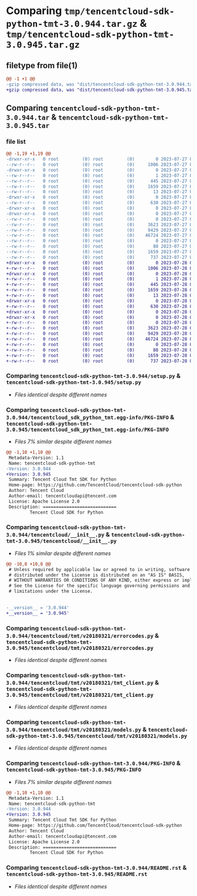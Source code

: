 # Comparing `tmp/tencentcloud-sdk-python-tmt-3.0.944.tar.gz` & `tmp/tencentcloud-sdk-python-tmt-3.0.945.tar.gz`

## filetype from file(1)

```diff
@@ -1 +1 @@
-gzip compressed data, was "dist/tencentcloud-sdk-python-tmt-3.0.944.tar", last modified: Thu Jul 27 02:26:21 2023, max compression
+gzip compressed data, was "dist/tencentcloud-sdk-python-tmt-3.0.945.tar", last modified: Fri Jul 28 00:38:12 2023, max compression
```

## Comparing `tencentcloud-sdk-python-tmt-3.0.944.tar` & `tencentcloud-sdk-python-tmt-3.0.945.tar`

### file list

```diff
@@ -1,19 +1,19 @@
-drwxr-xr-x   0 root         (0) root         (0)        0 2023-07-27 02:26:21.000000 tencentcloud-sdk-python-tmt-3.0.944/
--rw-r--r--   0 root         (0) root         (0)     1006 2023-07-27 02:26:21.000000 tencentcloud-sdk-python-tmt-3.0.944/setup.py
-drwxr-xr-x   0 root         (0) root         (0)        0 2023-07-27 02:26:21.000000 tencentcloud-sdk-python-tmt-3.0.944/tencentcloud_sdk_python_tmt.egg-info/
--rw-r--r--   0 root         (0) root         (0)        1 2023-07-27 02:26:21.000000 tencentcloud-sdk-python-tmt-3.0.944/tencentcloud_sdk_python_tmt.egg-info/dependency_links.txt
--rw-r--r--   0 root         (0) root         (0)      445 2023-07-27 02:26:21.000000 tencentcloud-sdk-python-tmt-3.0.944/tencentcloud_sdk_python_tmt.egg-info/SOURCES.txt
--rw-r--r--   0 root         (0) root         (0)     1659 2023-07-27 02:26:21.000000 tencentcloud-sdk-python-tmt-3.0.944/tencentcloud_sdk_python_tmt.egg-info/PKG-INFO
--rw-r--r--   0 root         (0) root         (0)       13 2023-07-27 02:26:21.000000 tencentcloud-sdk-python-tmt-3.0.944/tencentcloud_sdk_python_tmt.egg-info/top_level.txt
-drwxr-xr-x   0 root         (0) root         (0)        0 2023-07-27 02:26:21.000000 tencentcloud-sdk-python-tmt-3.0.944/tencentcloud/
--rw-r--r--   0 root         (0) root         (0)      630 2023-07-27 02:26:21.000000 tencentcloud-sdk-python-tmt-3.0.944/tencentcloud/__init__.py
-drwxr-xr-x   0 root         (0) root         (0)        0 2023-07-27 02:26:21.000000 tencentcloud-sdk-python-tmt-3.0.944/tencentcloud/tmt/
-drwxr-xr-x   0 root         (0) root         (0)        0 2023-07-27 02:26:21.000000 tencentcloud-sdk-python-tmt-3.0.944/tencentcloud/tmt/v20180321/
--rw-r--r--   0 root         (0) root         (0)        0 2023-07-27 02:26:21.000000 tencentcloud-sdk-python-tmt-3.0.944/tencentcloud/tmt/v20180321/__init__.py
--rw-r--r--   0 root         (0) root         (0)     3623 2023-07-27 02:26:21.000000 tencentcloud-sdk-python-tmt-3.0.944/tencentcloud/tmt/v20180321/errorcodes.py
--rw-r--r--   0 root         (0) root         (0)     9429 2023-07-27 02:26:21.000000 tencentcloud-sdk-python-tmt-3.0.944/tencentcloud/tmt/v20180321/tmt_client.py
--rw-r--r--   0 root         (0) root         (0)    46724 2023-07-27 02:26:21.000000 tencentcloud-sdk-python-tmt-3.0.944/tencentcloud/tmt/v20180321/models.py
--rw-r--r--   0 root         (0) root         (0)        0 2023-07-27 02:26:21.000000 tencentcloud-sdk-python-tmt-3.0.944/tencentcloud/tmt/__init__.py
--rw-r--r--   0 root         (0) root         (0)       88 2023-07-27 02:26:21.000000 tencentcloud-sdk-python-tmt-3.0.944/setup.cfg
--rw-r--r--   0 root         (0) root         (0)     1659 2023-07-27 02:26:21.000000 tencentcloud-sdk-python-tmt-3.0.944/PKG-INFO
--rw-r--r--   0 root         (0) root         (0)      737 2023-07-27 02:26:21.000000 tencentcloud-sdk-python-tmt-3.0.944/README.rst
+drwxr-xr-x   0 root         (0) root         (0)        0 2023-07-28 00:38:12.000000 tencentcloud-sdk-python-tmt-3.0.945/
+-rw-r--r--   0 root         (0) root         (0)     1006 2023-07-28 00:38:12.000000 tencentcloud-sdk-python-tmt-3.0.945/setup.py
+drwxr-xr-x   0 root         (0) root         (0)        0 2023-07-28 00:38:12.000000 tencentcloud-sdk-python-tmt-3.0.945/tencentcloud_sdk_python_tmt.egg-info/
+-rw-r--r--   0 root         (0) root         (0)        1 2023-07-28 00:38:12.000000 tencentcloud-sdk-python-tmt-3.0.945/tencentcloud_sdk_python_tmt.egg-info/dependency_links.txt
+-rw-r--r--   0 root         (0) root         (0)      445 2023-07-28 00:38:12.000000 tencentcloud-sdk-python-tmt-3.0.945/tencentcloud_sdk_python_tmt.egg-info/SOURCES.txt
+-rw-r--r--   0 root         (0) root         (0)     1659 2023-07-28 00:38:12.000000 tencentcloud-sdk-python-tmt-3.0.945/tencentcloud_sdk_python_tmt.egg-info/PKG-INFO
+-rw-r--r--   0 root         (0) root         (0)       13 2023-07-28 00:38:12.000000 tencentcloud-sdk-python-tmt-3.0.945/tencentcloud_sdk_python_tmt.egg-info/top_level.txt
+drwxr-xr-x   0 root         (0) root         (0)        0 2023-07-28 00:38:12.000000 tencentcloud-sdk-python-tmt-3.0.945/tencentcloud/
+-rw-r--r--   0 root         (0) root         (0)      630 2023-07-28 00:38:12.000000 tencentcloud-sdk-python-tmt-3.0.945/tencentcloud/__init__.py
+drwxr-xr-x   0 root         (0) root         (0)        0 2023-07-28 00:38:12.000000 tencentcloud-sdk-python-tmt-3.0.945/tencentcloud/tmt/
+drwxr-xr-x   0 root         (0) root         (0)        0 2023-07-28 00:38:12.000000 tencentcloud-sdk-python-tmt-3.0.945/tencentcloud/tmt/v20180321/
+-rw-r--r--   0 root         (0) root         (0)        0 2023-07-28 00:38:12.000000 tencentcloud-sdk-python-tmt-3.0.945/tencentcloud/tmt/v20180321/__init__.py
+-rw-r--r--   0 root         (0) root         (0)     3623 2023-07-28 00:38:12.000000 tencentcloud-sdk-python-tmt-3.0.945/tencentcloud/tmt/v20180321/errorcodes.py
+-rw-r--r--   0 root         (0) root         (0)     9429 2023-07-28 00:38:12.000000 tencentcloud-sdk-python-tmt-3.0.945/tencentcloud/tmt/v20180321/tmt_client.py
+-rw-r--r--   0 root         (0) root         (0)    46724 2023-07-28 00:38:12.000000 tencentcloud-sdk-python-tmt-3.0.945/tencentcloud/tmt/v20180321/models.py
+-rw-r--r--   0 root         (0) root         (0)        0 2023-07-28 00:38:12.000000 tencentcloud-sdk-python-tmt-3.0.945/tencentcloud/tmt/__init__.py
+-rw-r--r--   0 root         (0) root         (0)       88 2023-07-28 00:38:12.000000 tencentcloud-sdk-python-tmt-3.0.945/setup.cfg
+-rw-r--r--   0 root         (0) root         (0)     1659 2023-07-28 00:38:12.000000 tencentcloud-sdk-python-tmt-3.0.945/PKG-INFO
+-rw-r--r--   0 root         (0) root         (0)      737 2023-07-28 00:38:12.000000 tencentcloud-sdk-python-tmt-3.0.945/README.rst
```

### Comparing `tencentcloud-sdk-python-tmt-3.0.944/setup.py` & `tencentcloud-sdk-python-tmt-3.0.945/setup.py`

 * *Files identical despite different names*

### Comparing `tencentcloud-sdk-python-tmt-3.0.944/tencentcloud_sdk_python_tmt.egg-info/PKG-INFO` & `tencentcloud-sdk-python-tmt-3.0.945/tencentcloud_sdk_python_tmt.egg-info/PKG-INFO`

 * *Files 7% similar despite different names*

```diff
@@ -1,10 +1,10 @@
 Metadata-Version: 1.1
 Name: tencentcloud-sdk-python-tmt
-Version: 3.0.944
+Version: 3.0.945
 Summary: Tencent Cloud Tmt SDK for Python
 Home-page: https://github.com/TencentCloud/tencentcloud-sdk-python
 Author: Tencent Cloud
 Author-email: tencentcloudapi@tencent.com
 License: Apache License 2.0
 Description: ============================
         Tencent Cloud SDK for Python
```

### Comparing `tencentcloud-sdk-python-tmt-3.0.944/tencentcloud/__init__.py` & `tencentcloud-sdk-python-tmt-3.0.945/tencentcloud/__init__.py`

 * *Files 1% similar despite different names*

```diff
@@ -10,8 +10,8 @@
 # Unless required by applicable law or agreed to in writing, software
 # distributed under the License is distributed on an "AS IS" BASIS,
 # WITHOUT WARRANTIES OR CONDITIONS OF ANY KIND, either express or implied.
 # See the License for the specific language governing permissions and
 # limitations under the License.
 
 
-__version__ = '3.0.944'
+__version__ = '3.0.945'
```

### Comparing `tencentcloud-sdk-python-tmt-3.0.944/tencentcloud/tmt/v20180321/errorcodes.py` & `tencentcloud-sdk-python-tmt-3.0.945/tencentcloud/tmt/v20180321/errorcodes.py`

 * *Files identical despite different names*

### Comparing `tencentcloud-sdk-python-tmt-3.0.944/tencentcloud/tmt/v20180321/tmt_client.py` & `tencentcloud-sdk-python-tmt-3.0.945/tencentcloud/tmt/v20180321/tmt_client.py`

 * *Files identical despite different names*

### Comparing `tencentcloud-sdk-python-tmt-3.0.944/tencentcloud/tmt/v20180321/models.py` & `tencentcloud-sdk-python-tmt-3.0.945/tencentcloud/tmt/v20180321/models.py`

 * *Files identical despite different names*

### Comparing `tencentcloud-sdk-python-tmt-3.0.944/PKG-INFO` & `tencentcloud-sdk-python-tmt-3.0.945/PKG-INFO`

 * *Files 7% similar despite different names*

```diff
@@ -1,10 +1,10 @@
 Metadata-Version: 1.1
 Name: tencentcloud-sdk-python-tmt
-Version: 3.0.944
+Version: 3.0.945
 Summary: Tencent Cloud Tmt SDK for Python
 Home-page: https://github.com/TencentCloud/tencentcloud-sdk-python
 Author: Tencent Cloud
 Author-email: tencentcloudapi@tencent.com
 License: Apache License 2.0
 Description: ============================
         Tencent Cloud SDK for Python
```

### Comparing `tencentcloud-sdk-python-tmt-3.0.944/README.rst` & `tencentcloud-sdk-python-tmt-3.0.945/README.rst`

 * *Files identical despite different names*

